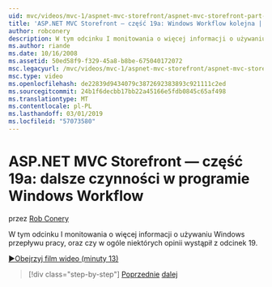```yaml
---
uid: mvc/videos/mvc-1/aspnet-mvc-storefront/aspnet-mvc-storefront-part-19a-windows-workflow-followup
title: 'ASP.NET MVC Storefront — część 19a: Windows Workflow kolejna | Dokumentacja firmy Microsoft'
author: robconery
description: W tym odcinku I monitowania o więcej informacji o używaniu Windows przepływu pracy, oraz czy w ogóle niektórych opinii wystąpił z odcinek 19.
ms.author: riande
ms.date: 10/16/2008
ms.assetid: 50ed58f9-f329-45a8-b8be-675040172072
msc.legacyurl: /mvc/videos/mvc-1/aspnet-mvc-storefront/aspnet-mvc-storefront-part-19a-windows-workflow-followup
msc.type: video
ms.openlocfilehash: de22839d9434079c3872692383893c921111c2ed
ms.sourcegitcommit: 24b1f6decbb17bb22a45166e5fdb0845c65af498
ms.translationtype: MT
ms.contentlocale: pl-PL
ms.lasthandoff: 03/01/2019
ms.locfileid: "57073580"
---
```

<a name="aspnet-mvc-storefront-part-19a-windows-workflow-followup"></a>ASP.NET MVC Storefront — część 19a: dalsze czynności w programie Windows Workflow
====================
przez [Rob Conery](https://github.com/robconery)

W tym odcinku I monitowania o więcej informacji o używaniu Windows przepływu pracy, oraz czy w ogóle niektórych opinii wystąpił z odcinek 19.

[&#9654;Obejrzyj film wideo (minuty 13)](https://channel9.msdn.com/Blogs/ASP-NET-Site-Videos/aspnet-mvc-storefront-part-19a-windows-workflow-followup)

> [!div class="step-by-step"]
> [Poprzednie](aspnet-mvc-storefront-part-19-processing-orders-with-windows-workflow.md)
> [dalej](aspnet-mvc-storefront-part-20-logging.md)
